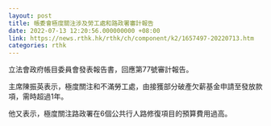 ```yaml
---
layout: post
title: 帳委會極度關注涉及勞工處和路政署審計報告
date: 2022-07-13 12:20:56.000000000 +08:00
link: https://news.rthk.hk/rthk/ch/component/k2/1657497-20220713.htm
categories: rthk
---
```


立法會政府帳目委員會發表報告書，回應第77號審計報告。

主席陳振英表示，極度關注和不滿勞工處，由接獲部分破產欠薪基金申請至發放款項，需時超過1年。

他又表示，極度關注路政署在6個公共行人路修復項目的預算費用過高。
